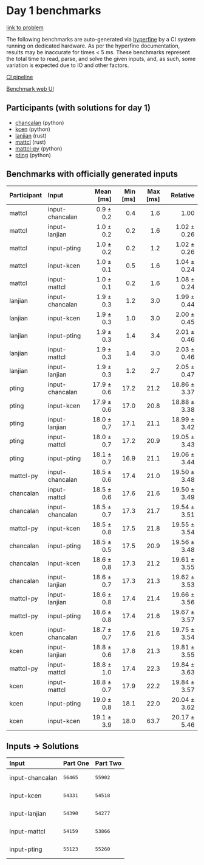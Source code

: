 # Day 1 benchmarks

[link to problem](https://adventofcode.com/2023/day/1)

The following benchmarks are auto-generated via
[hyperfine](https://github.com/sharkdp/hyperfine) by a CI system running on
dedicated hardware. As per the hyperfine documentation, results may be
inaccurate for times < 5 ms. These benchmarks represent the total time to read,
parse, and solve the given inputs, and, as such, some variation is expected due
to IO and other factors.

[CI pipeline](http://ci.papercode.net:8080/teams/main/pipelines/aoc2023)

[Benchmark web UI](https://aoc.ancalagon.black)


## Participants (with solutions for day 1)

- [chancalan](https://github.com/chancalan/aoc2023) (python)
- [kcen](https://github.com/kcen/aoc2023) (python)
- [lanjian](https://github.com/lanjian/aoc-2023) (rust)
- [mattcl](https://github.com/mattcl/aoc2023) (rust)
- [mattcl-py](https://github.com/mattcl/aoc2023-py) (python)
- [pting](https://github.com/pting/aoc2023) (python)


## Benchmarks with officially generated inputs

| Participant | Input | Mean [ms] | Min [ms] | Max [ms] | Relative |
|:---|:---|---:|---:|---:|---:|
| mattcl | input-chancalan | 0.9 ± 0.2 | 0.4 | 1.6 | 1.00 |
| mattcl | input-lanjian | 1.0 ± 0.2 | 0.2 | 1.6 | 1.02 ± 0.26 |
| mattcl | input-pting | 1.0 ± 0.2 | 0.2 | 1.2 | 1.02 ± 0.26 |
| mattcl | input-kcen | 1.0 ± 0.1 | 0.5 | 1.6 | 1.04 ± 0.24 |
| mattcl | input-mattcl | 1.0 ± 0.1 | 0.2 | 1.6 | 1.08 ± 0.24 |
| lanjian | input-chancalan | 1.9 ± 0.3 | 1.2 | 3.0 | 1.99 ± 0.44 |
| lanjian | input-kcen | 1.9 ± 0.3 | 1.0 | 3.0 | 2.00 ± 0.45 |
| lanjian | input-pting | 1.9 ± 0.3 | 1.4 | 3.4 | 2.01 ± 0.46 |
| lanjian | input-mattcl | 1.9 ± 0.3 | 1.4 | 3.0 | 2.03 ± 0.46 |
| lanjian | input-lanjian | 1.9 ± 0.3 | 1.2 | 2.7 | 2.05 ± 0.47 |
| pting | input-chancalan | 17.9 ± 0.6 | 17.2 | 21.2 | 18.86 ± 3.37 |
| pting | input-kcen | 17.9 ± 0.6 | 17.0 | 20.8 | 18.88 ± 3.38 |
| pting | input-lanjian | 18.0 ± 0.7 | 17.1 | 21.1 | 18.99 ± 3.42 |
| pting | input-mattcl | 18.0 ± 0.7 | 17.2 | 20.9 | 19.05 ± 3.43 |
| pting | input-pting | 18.1 ± 0.7 | 16.9 | 21.1 | 19.06 ± 3.44 |
| mattcl-py | input-chancalan | 18.5 ± 0.6 | 17.4 | 21.0 | 19.50 ± 3.48 |
| chancalan | input-mattcl | 18.5 ± 0.6 | 17.6 | 21.6 | 19.50 ± 3.49 |
| chancalan | input-chancalan | 18.5 ± 0.7 | 17.3 | 21.7 | 19.54 ± 3.51 |
| mattcl-py | input-kcen | 18.5 ± 0.8 | 17.5 | 21.8 | 19.55 ± 3.54 |
| chancalan | input-pting | 18.5 ± 0.5 | 17.5 | 20.9 | 19.56 ± 3.48 |
| chancalan | input-kcen | 18.6 ± 0.8 | 17.3 | 21.2 | 19.61 ± 3.55 |
| chancalan | input-lanjian | 18.6 ± 0.7 | 17.3 | 21.3 | 19.62 ± 3.53 |
| mattcl-py | input-lanjian | 18.6 ± 0.8 | 17.4 | 21.4 | 19.66 ± 3.56 |
| mattcl-py | input-pting | 18.6 ± 0.8 | 17.4 | 21.6 | 19.67 ± 3.57 |
| kcen | input-chancalan | 18.7 ± 0.7 | 17.6 | 21.6 | 19.75 ± 3.54 |
| kcen | input-lanjian | 18.8 ± 0.6 | 17.8 | 21.3 | 19.81 ± 3.55 |
| mattcl-py | input-mattcl | 18.8 ± 1.0 | 17.4 | 22.3 | 19.84 ± 3.63 |
| kcen | input-mattcl | 18.8 ± 0.7 | 17.9 | 22.2 | 19.84 ± 3.57 |
| kcen | input-pting | 19.0 ± 0.8 | 18.1 | 22.0 | 20.04 ± 3.62 |
| kcen | input-kcen | 19.1 ± 3.9 | 18.0 | 63.7 | 20.17 ± 5.46 |


## Inputs -> Solutions

| Input | Part One | Part Two |
|:---|:---|:---|
|input-chancalan|<pre>56465</pre>|<pre>55902</pre>|
|input-kcen|<pre>54331</pre>|<pre>54518</pre>|
|input-lanjian|<pre>54390</pre>|<pre>54277</pre>|
|input-mattcl|<pre>54159</pre>|<pre>53866</pre>|
|input-pting|<pre>55123</pre>|<pre>55260</pre>|